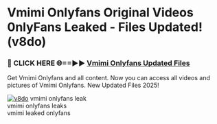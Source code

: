 # Vmimi Onlyfans Original Videos 0nlyFans Leaked - Files Updated! (v8do)

<h3>🔴 CLICK HERE 🌐==►► <a href="https://tinyurl.com/2jnfzry5" rel="nofollow">Vmimi Onlyfans Updated Files</a></h3>

Get Vmimi Onlyfans and all content. Now you can access all videos and pictures of Vmimi Onlyfans. New Updated Files 2025!

[![v8do](https://i.imgur.com/GyGTBgg.gif)](https://tinyurl.com/2jnfzry5)
vmimi onlyfans leak<br>
vmimi onlyfans leaks<br>
vmimi leaked onlyfans